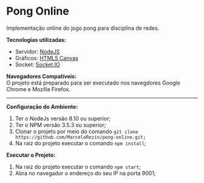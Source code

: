 # Pong Online
Implementação online do jogo pong para disciplina de redes.

**Tecnologias utilizadas:**  
- Servidor: [NodeJS](https://nodejs.org/en/)  
- Gráficos: [HTML5 Canvas](https://developer.mozilla.org/pt-BR/docs/Web/Guide/HTML/Canvas_tutorial)  
- Socket: [Socket.IO](https://socket.io/)

**Navegadores Compatíveis:**  
O projeto está preparado para ser executado nos navegdores Google Chrome e Mozilla Firefox.

---

**Configuração do Ambiente:**
1. Ter o NodeJs versão 8.10 ou superior;
2. Ter o NPM versão 3.5.3 ou superior;
3. Clonar o projeto por meio do comando `git clone https://github.com/MarceloRezin/pong-online.git;`
4. Na raiz do projeto executar o comando `npm install`;

**Executar o Projeto:**
1. Na raiz do projeto executar o comando `npm start`;
2. Abra no navegador o endereço do seu IP na porta 9001;
